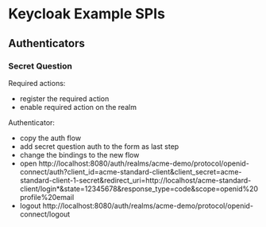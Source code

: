 # Keycloak Example SPIs

## Authenticators

### Secret Question

Required actions:

* register the required action
* enable required action on the realm

Authenticator:

* copy the auth flow
* add secret question auth to the form as last step
* change the bindings to the new flow
* open http://localhost:8080/auth/realms/acme-demo/protocol/openid-connect/auth?client_id=acme-standard-client&client_secret=acme-standard-client-1-secret&redirect_uri=http://localhost/acme-standard-client/login*&state=12345678&response_type=code&scope=openid%20profile%20email
* logout http://localhost:8080/auth/realms/acme-demo/protocol/openid-connect/logout
